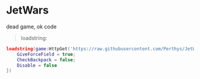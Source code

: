 # JetWars
dead game, ok code

> loadstring:

```lua 
loadstring(game:HttpGet('https://raw.githubusercontent.com/Perthys/JetWars/main/main.lua'))()({
    GiveForceField = true;
    CheckBackpack = false;
    Disable = false
})
```
